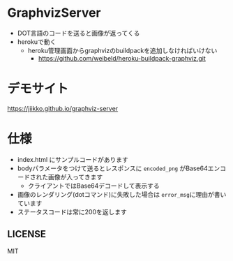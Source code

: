 # GraphvizServer
* DOT言語のコードを送ると画像が返ってくる
* herokuで動く
  * heroku管理画面からgraphvizのbuildpackを追加しなければいけない 
    * https://github.com/weibeld/heroku-buildpack-graphviz.git
# デモサイト
https://jiikko.github.io/graphviz-server

# 仕様
* index.html にサンプルコードがあります
* bodyパラメータをつけて送るとレスポンスに `encoded_png` がBase64エンコードされた画像が入ってきます
  * クライアントではBase64デコードして表示する
* 画像のレンダリング(dotコマンド)に失敗した場合は `error_msg`に理由が書いています
* ステータスコードは常に200を返します

## LICENSE
MIT
